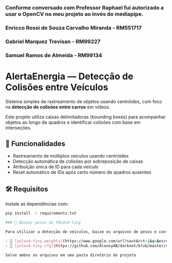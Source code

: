 ### Conforme conversado com Professor Raphael fui autorizado a usar o OpenCV no meu projeto ao invés do mediapipe.

### Enricco Rossi de Souza Carvalho Miranda - RM551717
### Gabriel Marquez Trevisan - RM99227
### Samuel Ramos de Almeida - RM99134

#  AlertaEnergia — Detecção de Colisões entre Veículos 

Sistema simples de rastreamento de objetos usando centróides, com foco na **detecção de colisões entre carros** em vídeos.

Este projeto utiliza caixas delimitadoras (bounding boxes) para acompanhar objetos ao longo de quadros e identificar colisões com base em interseções.

## 📌 Funcionalidades

- Rastreamento de múltiplos veículos usando centróides
- Detecção automática de colisões por sobreposição de caixas
- Atribuição única de ID para cada veículo
- Reset automático de IDs após certo número de quadros ausentes

## 🛠 Requisitos

Instale as dependências com:

```bash
pip install -r requirements.txt

### 🔽 Baixar pesos do YOLOv4-tiny

Para utilizar a detecção de veículos, baixe os arquivos de pesos e configuração do **YOLOv4-tiny**:

- 🔗 [yolov4-tiny.weights](https://www.google.com/url?sa=t&rct=j&q=&esrc=s&source=web&cd=&ved=2ahUKEwjb77mT992NAxXjALkGHWWbCZwQFnoECBkQAQ&url=https%3A%2F%2Fgithub.com%2FAlexeyAB%2Fdarknet%2Freleases%2Fdownload%2Fdarknet_yolo_v4_pre%2Fyolov4-tiny.weights&usg=AOvVaw0mQ6LZDwchkF37sFuwpNSi&opi=89978449)
- 🔗 [yolov4-tiny.cfg](https://github.com/AlexeyAB/darknet/blob/master/cfg/yolov4-tiny.cfg)

Salve ambos os arquivos em uma pasta diretório do projeto 

